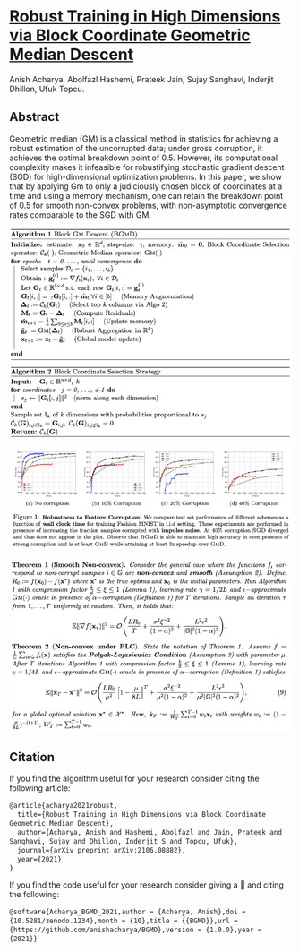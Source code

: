 [Robust Training in High Dimensions via Block Coordinate Geometric Median Descent](https://arxiv.org/pdf/2106.08882.pdf)
=================================================================================
Anish Acharya, Abolfazl Hashemi, Prateek Jain, Sujay Sanghavi, Inderjit Dhillon, Ufuk Topcu.

Abstract
------------
Geometric median (GM) is a classical method in statistics for achieving a robust estimation
of the uncorrupted data; under gross corruption, it achieves the optimal breakdown point of
0.5. However, its computational complexity makes it infeasible for robustifying stochastic
gradient descent (SGD) for high-dimensional optimization problems. In this paper, we show
that by applying Gm to only a judiciously chosen block of coordinates at a time and using
a memory mechanism, one can retain the breakdown point of 0.5 for smooth non-convex
problems, with non-asymptotic convergence rates comparable to the SGD with GM.

![](https://github.com/anishacharya/BGMD/blob/main/readme_utils/bgmd_algo.png)

![](https://github.com/anishacharya/BGMD/blob/main/readme_utils/bgmd_fig1.png)

![](https://github.com/anishacharya/BGMD/blob/main/readme_utils/bgmd_theoru.png)


Citation  
------------
If you find the algorithm useful for your research consider citing the following article:     
```
@article{acharya2021robust,
  title={Robust Training in High Dimensions via Block Coordinate Geometric Median Descent},
  author={Acharya, Anish and Hashemi, Abolfazl and Jain, Prateek and Sanghavi, Sujay and Dhillon, Inderjit S and Topcu, Ufuk},
  journal={arXiv preprint arXiv:2106.08882},
  year={2021}
}
```

If you find the code useful for your research consider giving a :star2: and citing the following:
```
@software{Acharya_BGMD_2021,author = {Acharya, Anish},doi = {10.5281/zenodo.1234},month = {10},title = {{BGMD}},url = {https://github.com/anishacharya/BGMD},version = {1.0.0},year = {2021}}
```
